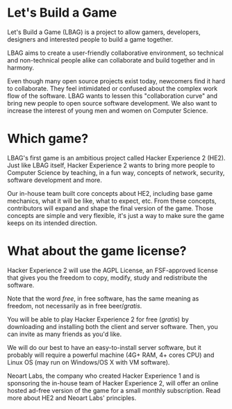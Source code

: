 # Let's Build a Game

Let's Build a Game (LBAG) is a project to allow gamers, developers, designers and interested people to build a game together.

LBAG aims to create a user-friendly collaborative environment, so technical and non-technical people alike can collaborate and build together and in harmony.

Even though many open source projects exist today, newcomers find it hard to collaborate. They feel intimidated or confused about the complex work flow of the software. LBAG wants to lessen this "collaboration curve" and bring new people to open source software development. We also want to increase the interest of young men and women on Computer Science.

# Which game?

LBAG's first game is an ambitious project called Hacker Experience 2 (HE2). Just like LBAG itself, Hacker Experience 2 wants to bring more people to Computer Science by teaching, in a fun way, concepts of network, security, software development and more.

Our in-house team built core concepts about HE2, including base game mechanics, what it will be like, what to expect, etc. From these concepts, contributors will expand and shape the final version of the game. Those concepts are simple and very flexible, it's just a way to make sure the game keeps on its intended direction.

# What about the game license?

Hacker Experience 2 will use the AGPL License, an FSF-approved license that gives you the freedom to copy, modify, study and redistribute the software.

Note that the word *free*, in free software, has the same meaning as freedom, not necessarily as in free beer/*gratis*.

You will be able to play Hacker Experience 2 for free (*gratis*) by downloading and installing both the client and server software. Then, you can invite as many friends as you'd like. 

We will do our best to have an easy-to-install server software, but it probably will require a powerful machine (4G+ RAM, 4+ cores CPU) and Linux OS (may run on Windows/OS X with VM software).

Neoart Labs, the company who created Hacker Experience 1 and is sponsoring the in-house team of Hacker Experience 2, will offer an online hosted ad-free version of the game for a small monthly subscription. Read more about HE2 and Neoart Labs' principles.
